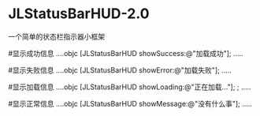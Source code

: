 # JLStatusBarHUD-2.0
一个简单的状态栏指示器小框架

#显示成功信息
....objc
[JLStatusBarHUD showSuccess:@"加载成功"];
.....

#显示失败信息
....objc
[JLStatusBarHUD showError:@"加载失败"];
.....

#显示加载信息
....objc
[JLStatusBarHUD showLoading:@"正在加载..."];
;
.....

#显示正常信息
....objc
[JLStatusBarHUD showMessage:@"没有什么事"];
.....
